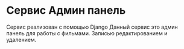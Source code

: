 # Сервис Админ панель 
Сервис реализован с помощью Django
Данный сервис это админ панель для работы с фильмами. Записью редактированием и удалением. 
